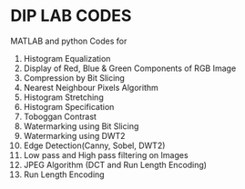 # DIP LAB CODES
MATLAB and python Codes for 
 1. Histogram Equalization
 2. Display of Red, Blue & Green Components of RGB Image
 3. Compression by Bit Slicing
 4. Nearest Neighbour Pixels Algorithm
 5. Histogram Stretching 
 6. Histogram Specification
 7. Toboggan Contrast
 8. Watermarking using Bit Slicing
 9. Watermarking using DWT2
10. Edge Detection(Canny, Sobel, DWT2)
11. Low pass and High pass filtering on Images
12. JPEG Algorithm (DCT and Run Length Encoding)
13. Run Length Encoding
